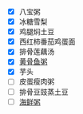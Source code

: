 - [x] 八宝粥
- [x] 冰糖雪梨
- [x] 鸡腿焖土豆
- [x] 西红柿番茄鸡蛋面
- [x] 排骨莲藕汤
- [x] [黄骨鱼粥](https://www.xiachufang.com/recipe/100020912/)
- [x] 芋头
- [ ] 皮蛋瘦肉粥
- [ ] 排骨豆豉蒸土豆
- [ ] [海鲜粥](http://blog.sina.com.cn/s/blog_7ecad8dc0101jty5.html)
